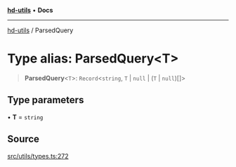 [**hd-utils**](../README.md) • **Docs**

***

[hd-utils](../globals.md) / ParsedQuery

# Type alias: ParsedQuery\<T\>

> **ParsedQuery**\<`T`\>: `Record`\<`string`, `T` \| `null` \| (`T` \| `null`)[]\>

## Type parameters

• **T** = `string`

## Source

[src/utils/types.ts:272](https://github.com/AhmadHddad/h-utils/blob/b1dfa95e218c9605f39fc234662ef50e62fadcb8/src/utils/types.ts#L272)
